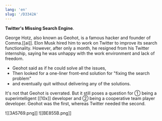 ```yaml
---
lang: 'en'
slug: '/D3342A'
---
```


**Twitter's Missing Search Engine**.

George Hotz, also known as Geohot, is a famous hacker and founder of Comma.[[ai]]. Elon Musk hired him to work on Twitter to improve its search functionality. However, after only a month, he resigned from his Twitter internship, saying he was unhappy with the work environment and lack of freedom.

- Geohot said as if he could solve all the issues,
- Then looked for a one-liner front-end solution for "fixing the search problem"
- and eventually quit without delivering any of the solutions.

It's not that Geohot is overrated. But it still poses a question for ① being a superintelligent [[10x]] developer and ② being a cooperative team player developer. Geohot was the first, whereas Twitter needed the second.

![[3A5769.png]]
![[BE855B.png]]
